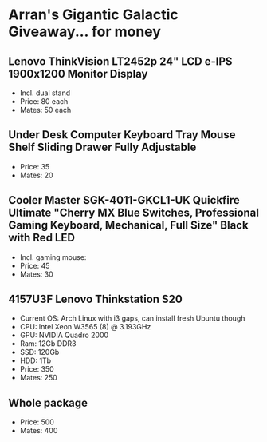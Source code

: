 # Arran's Gigantic Galactic Giveaway... for money

## Lenovo ThinkVision LT2452p 24" LCD e-IPS 1900x1200 Monitor Display
* Incl. dual stand
* Price: 80 each
* Mates: 50 each

## Under Desk Computer Keyboard Tray Mouse Shelf Sliding Drawer Fully Adjustable
* Price: 35
* Mates: 20

## Cooler Master SGK-4011-GKCL1-UK Quickfire Ultimate "Cherry MX Blue Switches, Professional Gaming Keyboard, Mechanical, Full Size" Black with Red LED
* Incl. gaming mouse:
* Price: 45
* Mates: 30

## 4157U3F Lenovo Thinkstation S20
* Current OS: Arch Linux with i3 gaps, can install fresh Ubuntu though
* CPU: Intel Xeon W3565 (8) @ 3.193GHz
* GPU: NVIDIA Quadro 2000
* Ram: 12Gb DDR3
* SSD: 120Gb
* HDD: 1Tb
* Price: 350
* Mates: 250

## Whole package
* Price: 500
* Mates: 400
